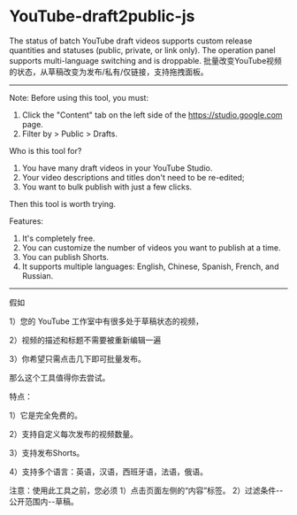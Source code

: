# YouTube-draft2public-js
The status of batch YouTube draft videos supports custom release quantities and statuses (public, private, or link only). The operation panel supports multi-language switching and is droppable.
批量改变YouTube视频的状态，从草稿改变为发布/私有/仅链接，支持拖拽面板。

----------------------------------------
Note: Before using this tool, you must:
1) Click the "Content" tab on the left side of the https://studio.google.com page.
2) Filter by > Public > Drafts.

Who is this tool for?
1) You have many draft videos in your YouTube Studio.
2) Your video descriptions and titles don't need to be re-edited;
3) You want to bulk publish with just a few clicks.

Then this tool is worth trying.

Features:
1) It's completely free.
2) You can customize the number of videos you want to publish at a time.
3) You can publish Shorts.
4) It supports multiple languages: English, Chinese, Spanish, French, and Russian.

-----------------------------------------
假如

1）您的 YouTube 工作室中有很多处于草稿状态的视频，

2）视频的描述和标题不需要被重新编辑一遍

3）你希望只需点击几下即可批量发布。

那么这个工具值得你去尝试。

特点：

1）它是完全免费的。

2）支持自定义每次发布的视频数量。

3）支持发布Shorts。

4）支持多个语言：英语，汉语，西班牙语，法语，俄语。

注意：使用此工具之前，您必须
1）点击页面左侧的“内容”标签。
2）过滤条件--公开范围内--草稿。
